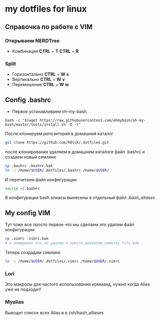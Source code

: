# my dotfiles for linux
## Справочка по работе с VIM 
### Открываем NERDTree 
- Комбинация **CTRL** + **T**  **CTRL** + **R**
###  Split 
- Горизонтально **CTRL** + **W** **s**        
- Вертикально **CTRL** + **W** **v**
- Перемешение **CTRL** + **W** **w**
## Config .bashrc
* Первое устанавливаем oh-my-bash
```
bash -c "$(wget https://raw.githubusercontent.com/ohmybash/oh-my-bash/master/tools/install.sh -O -)"
```
После клонируем репозиторий в домашний каталог
```bash 
git clone https://github.com/h0lik/.dotfiles.git
```
после клонирования удаляем в домашнем каталоге файл .bashrc и создаем новый симлинк
```bash
cp .bashrc .bashrc.bak
ln -s /home/$USER/.dotfiles/.bashrc /home/$USER/
```
И перечитаем файл конфигурации
```bash
source ~/.bashrc
```
В конфигурации bash алиасы вынесены в отдельный файл *.bash_aliases*

## My config VIM
Тут тоже все просто первое что мы сделаем это удалим файл конфигурации 
```bash 
cp .vimrc .vimrc.bak
# я намеренно его не удаляю и просто добавляю пометку file.bak
```
Теперь создадим симлинк 
```bash
ln -s /home/$USER/.dotfiles/.vimrc /home/$USER/.vimrc
```

### Lori
Это макросы для частого использования комманд, нужно когда Alias уже не подходит!
### Myalias
Выводит список всех Alias в в zsh/bash_alliases
